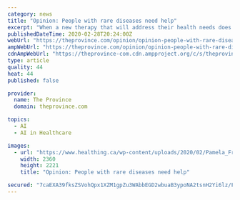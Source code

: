 ```yaml
---
category: news
title: "Opinion: People with rare diseases need help"
excerpt: "When a new therapy that will address their health needs does come to market ... Recent advances in biopharmaceutical research, combined with the use of artificial intelligence and “big data” are paving the way for important new treatments that will offer new hope for patients with previously untreatable conditions. However, for too many ..."
publishedDateTime: 2020-02-28T20:24:00Z
webUrl: "https://theprovince.com/opinion/opinion-people-with-rare-diseases-need-help/wcm/319b9681-29b8-41d4-a08b-51f858c37855"
ampWebUrl: "https://theprovince.com/opinion/opinion-people-with-rare-diseases-need-help/wcm/319b9681-29b8-41d4-a08b-51f858c37855/amp"
cdnAmpWebUrl: "https://theprovince-com.cdn.ampproject.org/c/s/theprovince.com/opinion/opinion-people-with-rare-diseases-need-help/wcm/319b9681-29b8-41d4-a08b-51f858c37855/amp"
type: article
quality: 44
heat: 44
published: false

provider:
  name: The Province
  domain: theprovince.com

topics:
  - AI
  - AI in Healthcare

images:
  - url: "https://www.healthing.ca/wp-content/uploads/2020/02/Pamela_Fralick_140_High_Res1-copy.jpg"
    width: 2360
    height: 2221
    title: "Opinion: People with rare diseases need help"

secured: "7caEXA39fksZSVohQpx1XZM1gpZu3WAbbEGD2wbuaB3ypoNA2tsnH2Yi6lz/Fr3qN3SEO6BCxQu/zhEQS22JYKloXRZBPEEBMCY8BDX+AjNAnSZcNukxD+VFQOf1HYtan4fo+sc2PMqxKwSRb10H3M/ONUwaAoKHxbucUr7HCmkywwwN4Iwguo+hRo9tOIZVx+Y/LUHjOqBgh5WXgVZ7oJITMlIeZ8IZE3jzDgQ4eplk3e/wKoDVvlBchXpEhdFXOXOh0jRUy1HVXqmpj/y0upzJ7pRY3XWN2nfYEKj14kxkRAKpQ+HjegkWawPckqhn;WufTJh981hYzfbGbnMKaaQ=="
---
```


